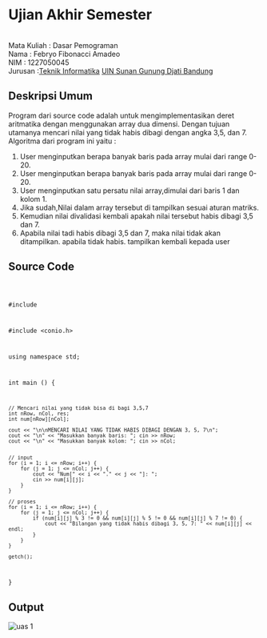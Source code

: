 # Ujian Akhir Semester 
<br>Mata Kuliah 	: Dasar Pemograman
<br> Nama		: Febryo Fibonacci Amadeo
<br>NIM		: 1227050045
<br>Jurusan		:[Teknik Informatika](http://if.uinsgd.ac.id/) [UIN Sunan Gunung Djati Bandung](https://uinsgd.ac.id/) 

## Deskripsi Umum
Program dari source code adalah untuk mengimplementasikan deret aritmatika dengan menggunakan array dua dimensi. Dengan tujuan utamanya mencari nilai yang tidak habis dibagi dengan angka 3,5, dan 7. Algoritma dari program ini yaitu : 
<ol>
    <li>User menginputkan berapa banyak baris pada array mulai dari range 0-20.</li>
    <li>User menginputkan berapa banyak baris pada array mulai dari range 0-20.</li>
    <li>User menginputkan satu persatu nilai array,dimulai dari baris 1 dan kolom 1.</li>
    <li>Jika sudah,Nilai dalam array tersebut di tampilkan sesuai aturan matriks.</li>
    <li>Kemudian nilai divalidasi kembali apakah nilai tersebut habis dibagi 3,5 dan 7.</li>
    <li>Apabila nilai tadi habis dibagi 3,5 dan 7, maka nilai tidak akan ditampilkan. apabila tidak habis. tampilkan kembali kepada user</li>
</ol> 

## Source Code
<code>

#include <iostream>

#include <conio.h>

using namespace std;

int main () {
    
    // Mencari nilai yang tidak bisa di bagi 3,5,7
    int nRow, nCol, res;
	int num[nRow][nCol];
	
	cout << "\n\nMENCARI NILAI YANG TIDAK HABIS DIBAGI DENGAN 3, 5, 7\n";
	cout << "\n" << "Masukkan banyak baris: "; cin >> nRow;
	cout << "\n" << "Masukkan banyak kolom: "; cin >> nCol;
	
	
	// input
	for (i = 1; i <= nRow; i++) {
		for (j = 1; j <= nCol; j++) {
			cout << "Num[" << i << "." << j << "]: ";
			cin >> num[i][j];
		}
	}
	
	// proses
	for (i = 1; i <= nRow; i++) {
		for (j = 1; j <= nCol; j++) {
			if (num[i][j] % 3 != 0 && num[i][j] % 5 != 0 && num[i][j] % 7 != 0) {
				cout << "Bilangan yang tidak habis dibagi 3, 5, 7: " << num[i][j] << endl;
			} 
		}
	}
    
    getch();
}
</code>
## Output
![uas 1](https://github.com/febryofibonacciamadeo/UAS-1-Deret-Array/issues/1#issue-1510443040)
